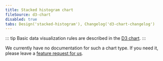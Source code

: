 ```yaml
---
title: Stacked histogram chart
fileSource: d3-chart
disabled: true
tabs: Design('stacked-histogram'), Changelog('d3-chart-changelog')
---
```


::: tip
Basic data visualization rules are described in the [D3 chart](/data-display/d3-chart/d3-chart).
:::

We currently have no documentation for such a chart type. If you need it, please leave a [feature request for us](https://github.com/semrush/intergalactic/issues).
